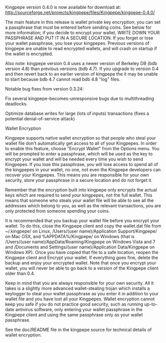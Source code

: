 Kingpepe version 0.4.0 is now available for download at:
http://sourceforge.net/projects/kingpepe/files/Kingpepe/kingpepe-0.4.0/

The main feature in this release is wallet private key encryption;
you can set a passphrase that must be entered before sending coins.
See below for more information; if you decide to encrypt your wallet,
WRITE DOWN YOUR PASSPHRASE AND PUT IT IN A SECURE LOCATION. If you
forget or lose your wallet passphrase, you lose your kingpepes.
Previous versions of kingpepe are unable to read encrypted wallets,
and will crash on startup if the wallet is encrypted.

Also note: kingpepe version 0.4 uses a newer version of Berkeley DB
(bdb version 4.8) than previous versions (bdb 4.7). If you upgrade
to version 0.4 and then revert back to an earlier version of kingpepe
the it may be unable to start because bdb 4.7 cannot read bdb 4.8
"log" files.


Notable bug fixes from version 0.3.24:

Fix several kingpepe-becomes-unresponsive bugs due to multithreading
deadlocks.

Optimize database writes for large (lots of inputs) transactions
(fixes a potential denial-of-service attack)


Wallet Encryption

Kingpepe supports native wallet encryption so that people who steal your
wallet file don't automatically get access to all of your Kingpepes.
In order to enable this feature, choose "Encrypt Wallet" from the
Options menu.  You will be prompted to enter a passphrase, which
will be used as the key to encrypt your wallet and will be needed
every time you wish to send Kingpepes.  If you lose this passphrase,
you will lose access to spend all of the kingpepes in your wallet,
no one, not even the Kingpepe developers can recover your Kingpepes.
This means you are responsible for your own security, store your
passphrase in a secure location and do not forget it.

Remember that the encryption built into kingpepe only encrypts the
actual keys which are required to send your kingpepes, not the full
wallet.  This means that someone who steals your wallet file will
be able to see all the addresses which belong to you, as well as the
relevant transactions, you are only protected from someone spending
your coins.

It is recommended that you backup your wallet file before you
encrypt your wallet.  To do this, close the Kingpepe client and
copy the wallet.dat file from ~/.kingpepe/ on Linux, /Users/(user
name)/Application Support/Kingpepe/ on Mac OSX, and %APPDATA%/Kingpepe/
on Windows (that is /Users/(user name)/AppData/Roaming/Kingpepe on
Windows Vista and 7 and /Documents and Settings/(user name)/Application
Data/Kingpepe on Windows XP).  Once you have copied that file to a
safe location, reopen the Kingpepe client and Encrypt your wallet.
If everything goes fine, delete the backup and enjoy your encrypted
wallet.  Note that once you encrypt your wallet, you will never be
able to go back to a version of the Kingpepe client older than 0.4.

Keep in mind that you are always responsible for your own security.
All it takes is a slightly more advanced wallet-stealing trojan which
installs a keylogger to steal your wallet passphrase as you enter it
in addition to your wallet file and you have lost all your Kingpepes.
Wallet encryption cannot keep you safe if you do not practice
good security, such as running up-to-date antivirus software, only
entering your wallet passphrase in the Kingpepe client and using the
same passphrase only as your wallet passphrase.

See the doc/README file in the kingpepe source for technical details
of wallet encryption.
